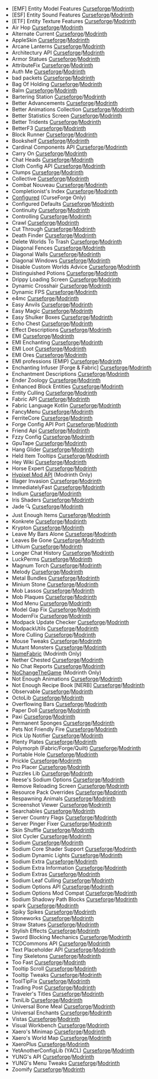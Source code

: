 - [EMF] Entity Model Features [Curseforge](https://www.curseforge.com/minecraft/mc-mods/entity-model-features)/[Modrinth](https://modrinth.com/mod/entity-model-features)  
- [ESF] Entity Sound Features [Curseforge](https://www.curseforge.com/minecraft/mc-mods/esf-entity-sound-features)/[Modrinth](https://modrinth.com/mod/esf)  
- [ETF] Entity Texture Features [Curseforge](https://www.curseforge.com/minecraft/mc-mods/entity-texture-features-fabric)/[Modrinth](https://modrinth.com/mod/entitytexturefeatures)  
- Air Hop [Curseforge](https://www.curseforge.com/minecraft/mc-mods/air-hop)/[Modrinth](https://modrinth.com/mod/air-hop)  
- Alternate Current [Curseforge](https://www.curseforge.com/minecraft/mc-mods/alternate-current)/[Modrinth](https://modrinth.com/mod/alternate-current)  
- AppleSkin [Curseforge](https://www.curseforge.com/minecraft/mc-mods/appleskin)/[Modrinth](https://modrinth.com/mod/appleskin)  
- Arcane Lanterns [Curseforge](https://www.curseforge.com/minecraft/mc-mods/arcane-lanterns)/[Modrinth](https://modrinth.com/mod/arcane-lanterns)  
- Architectury API [Curseforge](https://www.curseforge.com/minecraft/mc-mods/architectury-api)/[Modrinth](https://modrinth.com/mod/architectury-api)  
- Armor Statues [Curseforge](https://www.curseforge.com/minecraft/mc-mods/armor-statues)/[Modrinth](https://modrinth.com/mod/armor-statues)  
- AttributeFix [Curseforge](https://www.curseforge.com/minecraft/mc-mods/attributefix)/[Modrinth](https://modrinth.com/mod/attributefix)  
- Auth Me [Curseforge](https://www.curseforge.com/minecraft/mc-mods/auth-me)/[Modrinth](https://modrinth.com/mod/auth-me)  
- bad packets [Curseforge](https://www.curseforge.com/minecraft/mc-mods/badpackets)/[Modrinth](https://modrinth.com/mod/badpackets)  
- Bag Of Holding [Curseforge](https://www.curseforge.com/minecraft/mc-mods/bag-of-holding-forge)/[Modrinth](https://modrinth.com/mod/bag-of-holding)  
- Balm [Curseforge](https://www.curseforge.com/minecraft/mc-mods/balm-fabric)/[Modrinth](https://modrinth.com/mod/balm)  
- Bartering Station [Curseforge](https://www.curseforge.com/minecraft/mc-mods/bartering-station)/[Modrinth](https://modrinth.com/mod/bartering-station)  
- Better Advancements [Curseforge](https://www.curseforge.com/minecraft/mc-mods/better-advancements)/[Modrinth](https://modrinth.com/mod/better-advancements)  
- Better Animations Collection [Curseforge](https://www.curseforge.com/minecraft/mc-mods/better-animations-collection)/[Modrinth](https://modrinth.com/mod/better-animations-collection)  
- Better Statistics Screen [Curseforge](https://www.curseforge.com/minecraft/mc-mods/better-stats)/[Modrinth](https://modrinth.com/mod/better-stats)  
- Better Tridents [Curseforge](https://www.curseforge.com/minecraft/mc-mods/better-tridents)/[Modrinth](https://modrinth.com/mod/better-tridents)  
- BetterF3 [Curseforge](https://www.curseforge.com/minecraft/mc-mods/betterf3)/[Modrinth](https://modrinth.com/mod/betterf3)  
- Block Runner [Curseforge](https://www.curseforge.com/minecraft/mc-mods/block-runner-forge)/[Modrinth](https://modrinth.com/mod/block-runner)  
- Bookshelf [Curseforge](https://www.curseforge.com/minecraft/mc-mods/bookshelf)/[Modrinth](https://modrinth.com/mod/bookshelf-lib)  
- Cardinal Components API [Curseforge](https://www.curseforge.com/minecraft/mc-mods/cardinal-components-api)/[Modrinth](https://modrinth.com/mod/cardinal-components-api)  
- Carry On [Curseforge](https://www.curseforge.com/minecraft/mc-mods/carry-on)/[Modrinth](https://modrinth.com/mod/carry-on)  
- Chat Heads [Curseforge](https://www.curseforge.com/minecraft/mc-mods/chat-heads)/[Modrinth](https://modrinth.com/mod/chat-heads)  
- Cloth Config API [Curseforge](https://www.curseforge.com/minecraft/mc-mods/cloth-config)/[Modrinth](https://modrinth.com/mod/cloth-config)  
- Clumps [Curseforge](https://www.curseforge.com/minecraft/mc-mods/clumps)/[Modrinth](https://modrinth.com/mod/clumps)  
- Collective [Curseforge](https://www.curseforge.com/minecraft/mc-mods/collective)/[Modrinth](https://modrinth.com/mod/collective)  
- Combat Nouveau [Curseforge](https://www.curseforge.com/minecraft/mc-mods/combat-nouveau)/[Modrinth](https://modrinth.com/mod/combat-nouveau)  
- Completionist's Index [Curseforge](https://www.curseforge.com/minecraft/mc-mods/completionists-index)/[Modrinth](https://modrinth.com/mod/completionists-index)  
- [Configured](https://www.curseforge.com/minecraft/mc-mods/configured) (CurseForge Only)  
- Configured Defaults [Curseforge](https://www.curseforge.com/minecraft/mc-mods/configured-defaults)/[Modrinth](https://modrinth.com/mod/configured-defaults)  
- Continuity [Curseforge](https://www.curseforge.com/minecraft/mc-mods/continuity)/[Modrinth](https://modrinth.com/mod/continuity)  
- Controlling [Curseforge](https://www.curseforge.com/minecraft/mc-mods/controlling)/[Modrinth](https://modrinth.com/mod/controlling)  
- Crawl [Curseforge](https://www.curseforge.com/minecraft/mc-mods/crawl)/[Modrinth](https://modrinth.com/mod/crawl)  
- Cut Through [Curseforge](https://www.curseforge.com/minecraft/mc-mods/cut-through)/[Modrinth](https://modrinth.com/mod/cut-through)  
- Death Finder [Curseforge](https://www.curseforge.com/minecraft/mc-mods/death-finder)/[Modrinth](https://modrinth.com/mod/death-finder)  
- Delete Worlds To Trash [Curseforge](https://www.curseforge.com/minecraft/mc-mods/delete-worlds-to-trash-forge)/[Modrinth](https://modrinth.com/mod/delete-worlds-to-trash)  
- Diagonal Fences [Curseforge](https://www.curseforge.com/minecraft/mc-mods/diagonal-fences)/[Modrinth](https://modrinth.com/mod/diagonal-fences)  
- Diagonal Walls [Curseforge](https://www.curseforge.com/minecraft/mc-mods/diagonal-walls)/[Modrinth](https://modrinth.com/mod/diagonal-walls)  
- Diagonal Windows [Curseforge](https://www.curseforge.com/minecraft/mc-mods/diagonal-windows)/[Modrinth](https://modrinth.com/mod/diagonal-windows)  
- Disable Custom Worlds Advice [Curseforge](https://www.curseforge.com/minecraft/mc-mods/fabric-disable-custom-worlds-advice)/[Modrinth](https://modrinth.com/mod/dcwa)  
- Distinguished Potions [Curseforge](https://www.curseforge.com/minecraft/mc-mods/distinguished-potions)/[Modrinth](https://modrinth.com/mod/distinguished-potions)  
- Drippy Loading Screen [Curseforge](https://www.curseforge.com/minecraft/mc-mods/drippy-loading-screen)/[Modrinth](https://modrinth.com/mod/drippy-loading-screen)  
- Dynamic Crosshair [Curseforge](https://www.curseforge.com/minecraft/mc-mods/dynamic-crosshair)/[Modrinth](https://modrinth.com/mod/dynamiccrosshair)  
- Dynamic FPS [Curseforge](https://www.curseforge.com/minecraft/mc-mods/dynamic-fps)/[Modrinth](https://modrinth.com/mod/dynamic-fps)  
- e4mc [Curseforge](https://www.curseforge.com/minecraft/mc-mods/e4mc)/[Modrinth](https://modrinth.com/mod/e4mc)  
- Easy Anvils [Curseforge](https://www.curseforge.com/minecraft/mc-mods/easy-anvils)/[Modrinth](https://modrinth.com/mod/easy-anvils)  
- Easy Magic [Curseforge](https://www.curseforge.com/minecraft/mc-mods/easy-magic)/[Modrinth](https://modrinth.com/mod/easy-magic)  
- Easy Shulker Boxes [Curseforge](https://www.curseforge.com/minecraft/mc-mods/easy-shulker-boxes)/[Modrinth](https://modrinth.com/mod/easy-shulker-boxes)  
- Echo Chest [Curseforge](https://www.curseforge.com/minecraft/mc-mods/echo-chest)/[Modrinth](https://modrinth.com/mod/echo-chest)  
- Effect Descriptions [Curseforge](https://www.curseforge.com/minecraft/mc-mods/new-effect-descriptions)/[Modrinth](https://modrinth.com/mod/effect-descriptions)  
- EMI [Curseforge](https://www.curseforge.com/minecraft/mc-mods/emi)/[Modrinth](https://modrinth.com/mod/emi)  
- EMI Enchanting [Curseforge](https://www.curseforge.com/minecraft/mc-mods/emi-enchanting)/[Modrinth](https://modrinth.com/mod/emi-enchanting)  
- EMI Loot [Curseforge](https://www.curseforge.com/minecraft/mc-mods/emi-loot)/[Modrinth](https://modrinth.com/mod/emi-loot)  
- EMI Ores [Curseforge](https://www.curseforge.com/minecraft/mc-mods/emi-ores)/[Modrinth](https://modrinth.com/mod/emi-ores)  
- EMI professions (EMIP) [Curseforge](https://www.curseforge.com/minecraft/mc-mods/emi-professions-emip)/[Modrinth](https://modrinth.com/mod/emi-professions-(emip))  
- Enchanting Infuser [Forge & Fabric] [Curseforge](https://www.curseforge.com/minecraft/mc-mods/enchanting-infuser-forge)/[Modrinth](https://modrinth.com/mod/enchanting-infuser)  
- Enchantment Descriptions [Curseforge](https://www.curseforge.com/minecraft/mc-mods/enchantment-descriptions)/[Modrinth](https://modrinth.com/mod/enchantment-descriptions)  
- Ender Zoology [Curseforge](https://www.curseforge.com/minecraft/mc-mods/ender-zoology)/[Modrinth](https://modrinth.com/mod/ender-zoology)  
- Enhanced Block Entities [Curseforge](https://www.curseforge.com/minecraft/mc-mods/enhanced-block-entities)/[Modrinth](https://modrinth.com/mod/ebe)  
- Entity Culling [Curseforge](https://www.curseforge.com/minecraft/mc-mods/entityculling)/[Modrinth](https://modrinth.com/mod/entityculling)  
- Fabric API [Curseforge](https://www.curseforge.com/minecraft/mc-mods/fabric-api)/[Modrinth](https://modrinth.com/mod/fabric-api)  
- Fabric Language Kotlin [Curseforge](https://www.curseforge.com/minecraft/mc-mods/fabric-language-kotlin)/[Modrinth](https://modrinth.com/mod/fabric-language-kotlin)  
- FancyMenu [Curseforge](https://www.curseforge.com/minecraft/mc-mods/fancymenu)/[Modrinth](https://modrinth.com/mod/fancymenu)  
- FerriteCore [Curseforge](https://www.curseforge.com/minecraft/mc-mods/ferritecore-fabric)/[Modrinth](https://modrinth.com/mod/ferrite-core)  
- Forge Config API Port [Curseforge](https://www.curseforge.com/minecraft/mc-mods/forge-config-api-port-fabric)/[Modrinth](https://modrinth.com/mod/forge-config-api-port)  
- Friend Api [Curseforge](https://www.curseforge.com/minecraft/mc-mods/friend-api)/[Modrinth](https://modrinth.com/mod/friend-api)  
- Fzzy Config [Curseforge](https://www.curseforge.com/minecraft/mc-mods/fzzy-config)/[Modrinth](https://modrinth.com/mod/fzzy-config)  
- GpuTape [Curseforge](https://www.curseforge.com/minecraft/mc-mods/gputape)/[Modrinth](https://modrinth.com/mod/gputape)  
- Hang Glider [Curseforge](https://www.curseforge.com/minecraft/mc-mods/hang-glider)/[Modrinth](https://modrinth.com/mod/hang-glider)  
- Held Item Tooltips [Curseforge](https://www.curseforge.com/minecraft/mc-mods/held-item-tooltips)/[Modrinth](https://modrinth.com/mod/held-item-tooltips)  
- Hey Wiki [Curseforge](https://www.curseforge.com/minecraft/mc-mods/hey-wiki)/[Modrinth](https://modrinth.com/mod/hey-wiki)  
- Horse Expert [Curseforge](https://www.curseforge.com/minecraft/mc-mods/horse-expert)/[Modrinth](https://modrinth.com/mod/horse-expert)  
- [Hypixel Mod API](https://modrinth.com/mod/hypixel-mod-api) (Modrinth Only)  
- Illager Invasion [Curseforge](https://www.curseforge.com/minecraft/mc-mods/illager-invasion)/[Modrinth](https://modrinth.com/mod/illager-invasion)  
- ImmediatelyFast [Curseforge](https://www.curseforge.com/minecraft/mc-mods/immediatelyfast)/[Modrinth](https://modrinth.com/mod/immediatelyfast)  
- Indium [Curseforge](https://www.curseforge.com/minecraft/mc-mods/indium)/[Modrinth](https://modrinth.com/mod/indium)  
- Iris Shaders [Curseforge](https://www.curseforge.com/minecraft/mc-mods/irisshaders)/[Modrinth](https://modrinth.com/mod/iris)  
- Jade 🔍 [Curseforge](https://www.curseforge.com/minecraft/mc-mods/jade)/[Modrinth](https://modrinth.com/mod/jade)  
- Just Enough Items [Curseforge](https://www.curseforge.com/minecraft/mc-mods/jei)/[Modrinth](https://modrinth.com/mod/jei)  
- Konkrete [Curseforge](https://www.curseforge.com/minecraft/mc-mods/konkrete-fabric)/[Modrinth](https://modrinth.com/mod/konkrete)  
- Krypton [Curseforge](https://www.curseforge.com/minecraft/mc-mods/krypton)/[Modrinth](https://modrinth.com/mod/krypton)  
- Leave My Bars Alone [Curseforge](https://www.curseforge.com/minecraft/mc-mods/leave-my-bars-alone)/[Modrinth](https://modrinth.com/mod/leave-my-bars-alone)  
- Leaves Be Gone [Curseforge](https://www.curseforge.com/minecraft/mc-mods/leaves-be-gone)/[Modrinth](https://modrinth.com/mod/leaves-be-gone)  
- Lithium [Curseforge](https://www.curseforge.com/minecraft/mc-mods/lithium)/[Modrinth](https://modrinth.com/mod/lithium)  
- Longer Chat History [Curseforge](https://www.curseforge.com/minecraft/mc-mods/longer-chat-history)/[Modrinth](https://modrinth.com/mod/longer-chat-history)  
- LuckPerms [Curseforge](https://www.curseforge.com/minecraft/mc-mods/luckperms)/[Modrinth](https://modrinth.com/mod/luckperms)  
- Magnum Torch [Curseforge](https://www.curseforge.com/minecraft/mc-mods/magnum-torch-forge)/[Modrinth](https://modrinth.com/mod/magnum-torch)  
- Melody [Curseforge](https://www.curseforge.com/minecraft/mc-mods/melody)/[Modrinth](https://modrinth.com/mod/melody)  
- Metal Bundles [Curseforge](https://www.curseforge.com/minecraft/mc-mods/metal-bundles)/[Modrinth](https://modrinth.com/mod/metal-bundles)  
- Minium Stone [Curseforge](https://www.curseforge.com/minecraft/mc-mods/minium-stone)/[Modrinth](https://modrinth.com/mod/minium-stone)  
- Mob Lassos [Curseforge](https://www.curseforge.com/minecraft/mc-mods/mob-lassos)/[Modrinth](https://modrinth.com/mod/mob-lassos)  
- Mob Plaques [Curseforge](https://www.curseforge.com/minecraft/mc-mods/mob-plaques)/[Modrinth](https://modrinth.com/mod/mob-plaques)  
- Mod Menu [Curseforge](https://www.curseforge.com/minecraft/mc-mods/modmenu)/[Modrinth](https://modrinth.com/mod/modmenu)  
- Model Gap Fix [Curseforge](https://www.curseforge.com/minecraft/mc-mods/model-gap-fix)/[Modrinth](https://modrinth.com/mod/modelfix)  
- ModernFix [Curseforge](https://www.curseforge.com/minecraft/mc-mods/modernfix)/[Modrinth](https://modrinth.com/mod/modernfix)  
- Modpack Update Checker [Curseforge](https://www.curseforge.com/minecraft/mc-mods/modpack-update-checker)/[Modrinth](https://modrinth.com/mod/modpack-update-checker)  
- ModpackUtils [Curseforge](https://www.curseforge.com/minecraft/mc-mods/mutils)/[Modrinth](https://modrinth.com/mod/mutils)  
- More Culling [Curseforge](https://www.curseforge.com/minecraft/mc-mods/moreculling)/[Modrinth](https://modrinth.com/mod/moreculling)  
- Mouse Tweaks [Curseforge](https://www.curseforge.com/minecraft/mc-mods/mouse-tweaks)/[Modrinth](https://modrinth.com/mod/mouse-tweaks)  
- Mutant Monsters [Curseforge](https://www.curseforge.com/minecraft/mc-mods/mutant-monsters)/[Modrinth](https://modrinth.com/mod/mutant-monsters)  
- [NameFabric](https://modrinth.com/mod/namefabric) (Modrinth Only)  
- Nether Chested [Curseforge](https://www.curseforge.com/minecraft/mc-mods/new-nether-chest)/[Modrinth](https://modrinth.com/mod/new-nether-chest)  
- No Chat Reports [Curseforge](https://www.curseforge.com/minecraft/mc-mods/no-chat-reports)/[Modrinth](https://modrinth.com/mod/no-chat-reports)  
- [NoChangeTheGame](https://modrinth.com/mod/nochangethegame) (Modrinth Only)  
- Not Enough Animations [Curseforge](https://www.curseforge.com/minecraft/mc-mods/not-enough-animations)/[Modrinth](https://modrinth.com/mod/not-enough-animations)  
- Not Enough Recipe Book [NERB] [Curseforge](https://www.curseforge.com/minecraft/mc-mods/notenoughrecipebook)/[Modrinth](https://modrinth.com/mod/nerb)  
- Observable [Curseforge](https://www.curseforge.com/minecraft/mc-mods/observable)/[Modrinth](https://modrinth.com/mod/observable)  
- OctoLib [Curseforge](https://www.curseforge.com/minecraft/mc-mods/octo-lib)/[Modrinth](https://modrinth.com/mod/octo-lib)  
- Overflowing Bars [Curseforge](https://www.curseforge.com/minecraft/mc-mods/overflowing-bars)/[Modrinth](https://modrinth.com/mod/overflowing-bars)  
- Paper Doll [Curseforge](https://www.curseforge.com/minecraft/mc-mods/new-paper-doll)/[Modrinth](https://modrinth.com/mod/paper-doll)  
- Paxi [Curseforge](https://www.curseforge.com/minecraft/mc-mods/paxi-fabric)/[Modrinth](https://modrinth.com/mod/paxi)  
- Permanent Sponges [Curseforge](https://www.curseforge.com/minecraft/mc-mods/permanent-sponges)/[Modrinth](https://modrinth.com/mod/permanent-sponges)  
- Pets Not Friendly Fire [Curseforge](https://www.curseforge.com/minecraft/mc-mods/pets-not-friendly-fire)/[Modrinth](https://modrinth.com/mod/pets-not-friendly-fire)  
- Pick Up Notifier [Curseforge](https://www.curseforge.com/minecraft/mc-mods/pick-up-notifier)/[Modrinth](https://modrinth.com/mod/pick-up-notifier)  
- Plenty Plates [Curseforge](https://www.curseforge.com/minecraft/mc-mods/plenty-plates)/[Modrinth](https://modrinth.com/mod/plenty-plates)  
- Polymorph (Fabric/Forge/Quilt) [Curseforge](https://www.curseforge.com/minecraft/mc-mods/polymorph)/[Modrinth](https://modrinth.com/mod/polymorph)  
- Portable Hole [Curseforge](https://www.curseforge.com/minecraft/mc-mods/portable-hole)/[Modrinth](https://modrinth.com/mod/portable-hole)  
- Prickle [Curseforge](https://www.curseforge.com/minecraft/mc-mods/prickle)/[Modrinth](https://modrinth.com/mod/prickle)  
- Pro Placer [Curseforge](https://www.curseforge.com/minecraft/mc-mods/pro-placer)/[Modrinth](https://modrinth.com/mod/pro-placer)  
- Puzzles Lib [Curseforge](https://www.curseforge.com/minecraft/mc-mods/puzzles-lib)/[Modrinth](https://modrinth.com/mod/puzzles-lib)  
- Reese's Sodium Options [Curseforge](https://www.curseforge.com/minecraft/mc-mods/reeses-sodium-options)/[Modrinth](https://modrinth.com/mod/reeses-sodium-options)  
- Remove Reloading Screen [Curseforge](https://www.curseforge.com/minecraft/mc-mods/rrls)/[Modrinth](https://modrinth.com/mod/rrls)  
- Resource Pack Overrides [Curseforge](https://www.curseforge.com/minecraft/mc-mods/resource-pack-overrides)/[Modrinth](https://modrinth.com/mod/resource-pack-overrides)  
- Respawning Animals [Curseforge](https://www.curseforge.com/minecraft/mc-mods/respawning-animals)/[Modrinth](https://modrinth.com/mod/respawning-animals)  
- Screenshot Viewer [Curseforge](https://www.curseforge.com/minecraft/mc-mods/screenshot-viewer)/[Modrinth](https://modrinth.com/mod/screenshot-viewer)  
- Searchables [Curseforge](https://www.curseforge.com/minecraft/mc-mods/searchables)/[Modrinth](https://modrinth.com/mod/searchables)  
- Server Country Flags [Curseforge](https://www.curseforge.com/minecraft/mc-mods/server-country-flags)/[Modrinth](https://modrinth.com/mod/server-country-flags)  
- Server Pinger Fixer [Curseforge](https://www.curseforge.com/minecraft/mc-mods/serverpingerfixer)/[Modrinth](https://modrinth.com/mod/serverpingerfixer)  
- Skin Shuffle [Curseforge](https://www.curseforge.com/minecraft/mc-mods/skinshuffle)/[Modrinth](https://modrinth.com/mod/skinshuffle)  
- Slot Cycler [Curseforge](https://www.curseforge.com/minecraft/mc-mods/slot-cycler)/[Modrinth](https://modrinth.com/mod/slot-cycler)  
- Sodium [Curseforge](https://www.curseforge.com/minecraft/mc-mods/sodium)/[Modrinth](https://modrinth.com/mod/sodium)  
- Sodium Core Shader Support [Curseforge](https://www.curseforge.com/minecraft/mc-mods/sodium-core-shader-support)/[Modrinth](https://modrinth.com/mod/sodium-core-shader-support)  
- Sodium Dynamic Lights [Curseforge](https://www.curseforge.com/minecraft/mc-mods/dynamiclights-reforged)/[Modrinth](https://modrinth.com/mod/sodium-dynamic-lights)  
- Sodium Extra [Curseforge](https://www.curseforge.com/minecraft/mc-mods/sodium-extra)/[Modrinth](https://modrinth.com/mod/sodium-extra)  
- Sodium Extra Information [Curseforge](https://www.curseforge.com/minecraft/mc-mods/sodium-extra-information)/[Modrinth](https://modrinth.com/mod/sodium-extra-information)  
- Sodium Extras [Curseforge](https://www.curseforge.com/minecraft/mc-mods/magnesium-extras)/[Modrinth](https://modrinth.com/mod/sodium-extras)  
- Sodium Leaf Culling [Curseforge](https://www.curseforge.com/minecraft/mc-mods/sodium-leaf-culling)/[Modrinth](https://modrinth.com/mod/sodiumleafculling)  
- Sodium Options API [Curseforge](https://www.curseforge.com/minecraft/mc-mods/sodium-options-api)/[Modrinth](https://modrinth.com/mod/sodium-options-api)  
- Sodium Options Mod Compat [Curseforge](https://www.curseforge.com/minecraft/mc-mods/sodium-embeddium-options-mod-compat)/[Modrinth](https://modrinth.com/mod/sodium-options-mod-compat)  
- Sodium Shadowy Path Blocks [Curseforge](https://www.curseforge.com/minecraft/mc-mods/sodium-shadowy-path-blocks)/[Modrinth](https://modrinth.com/mod/sodium-shadowy-path-blocks)  
- spark [Curseforge](https://www.curseforge.com/minecraft/mc-mods/spark)/[Modrinth](https://modrinth.com/mod/spark)  
- Spiky Spikes [Curseforge](https://www.curseforge.com/minecraft/mc-mods/spiky-spikes)/[Modrinth](https://modrinth.com/mod/spiky-spikes)  
- Stoneworks [Curseforge](https://www.curseforge.com/minecraft/mc-mods/stoneworks)/[Modrinth](https://modrinth.com/mod/stoneworks)  
- Straw Statues [Curseforge](https://www.curseforge.com/minecraft/mc-mods/straw-statues)/[Modrinth](https://modrinth.com/mod/straw-statues)  
- Stylish Effects [Curseforge](https://www.curseforge.com/minecraft/mc-mods/stylish-effects)/[Modrinth](https://modrinth.com/mod/stylish-effects)  
- Sword Blocking Mechanics [Curseforge](https://www.curseforge.com/minecraft/mc-mods/sword-blocking-mechanics)/[Modrinth](https://modrinth.com/mod/sword-blocking-mechanics)  
- TCDCommons API [Curseforge](https://www.curseforge.com/minecraft/mc-mods/tcdcommons)/[Modrinth](https://modrinth.com/mod/tcdcommons)  
- Text Placeholder API [Curseforge](https://www.curseforge.com/minecraft/mc-mods/text-placeholder-api)/[Modrinth](https://modrinth.com/mod/placeholder-api)  
- Tiny Skeletons [Curseforge](https://www.curseforge.com/minecraft/mc-mods/tiny-skeletons-forge)/[Modrinth](https://modrinth.com/mod/tiny-skeletons)  
- Too Fast [Curseforge](https://www.curseforge.com/minecraft/mc-mods/too-fast)/[Modrinth](https://modrinth.com/mod/too-fast)  
- Tooltip Scroll [Curseforge](https://www.curseforge.com/minecraft/mc-mods/tooltip-scroll-fabric)/[Modrinth](https://modrinth.com/mod/tooltip-scroll)  
- Tooltip Tweaks [Curseforge](https://www.curseforge.com/minecraft/mc-mods/tooltiptweaks)/[Modrinth](https://modrinth.com/mod/tooltiptweaks)  
- ToolTipFix [Curseforge](https://www.curseforge.com/minecraft/mc-mods/tooltipfix)/[Modrinth](https://modrinth.com/mod/tooltipfix)  
- Trading Post [Curseforge](https://www.curseforge.com/minecraft/mc-mods/trading-post)/[Modrinth](https://modrinth.com/mod/trading-post)  
- Traveler's Titles [Curseforge](https://www.curseforge.com/minecraft/mc-mods/travelers-titles-fabric)/[Modrinth](https://modrinth.com/mod/travelers-titles)  
- TxniLib [Curseforge](https://www.curseforge.com/minecraft/mc-mods/txnilib)/[Modrinth](https://modrinth.com/mod/txnilib)  
- Universal Bone Meal [Curseforge](https://www.curseforge.com/minecraft/mc-mods/universal-bone-meal-forge)/[Modrinth](https://modrinth.com/mod/universal-bone-meal)  
- Universal Enchants [Curseforge](https://www.curseforge.com/minecraft/mc-mods/universal-enchants-forge)/[Modrinth](https://modrinth.com/mod/universal-enchants)  
- Vistas [Curseforge](https://www.curseforge.com/minecraft/mc-mods/vistas)/[Modrinth](https://modrinth.com/mod/vistas)  
- Visual Workbench [Curseforge](https://www.curseforge.com/minecraft/mc-mods/visual-workbench)/[Modrinth](https://modrinth.com/mod/visual-workbench)  
- Xaero's Minimap [Curseforge](https://www.curseforge.com/minecraft/mc-mods/xaeros-minimap)/[Modrinth](https://modrinth.com/mod/xaeros-minimap)  
- Xaero's World Map [Curseforge](https://www.curseforge.com/minecraft/mc-mods/xaeros-world-map)/[Modrinth](https://modrinth.com/mod/xaeros-world-map)  
- XaeroPlus [Curseforge](https://www.curseforge.com/minecraft/mc-mods/xaeroplus)/[Modrinth](https://modrinth.com/mod/xaeroplus)  
- YetAnotherConfigLib (YACL) [Curseforge](https://www.curseforge.com/minecraft/mc-mods/yacl)/[Modrinth](https://modrinth.com/mod/yacl)  
- YUNG's API [Curseforge](https://www.curseforge.com/minecraft/mc-mods/yungs-api-fabric)/[Modrinth](https://modrinth.com/mod/yungs-api)  
- YUNG's Menu Tweaks [Curseforge](https://www.curseforge.com/minecraft/mc-mods/yungs-menu-tweaks-fabric)/[Modrinth](https://modrinth.com/mod/yungs-menu-tweaks)  
- Zoomify [Curseforge](https://www.curseforge.com/minecraft/mc-mods/zoomify)/[Modrinth](https://modrinth.com/mod/zoomify)  